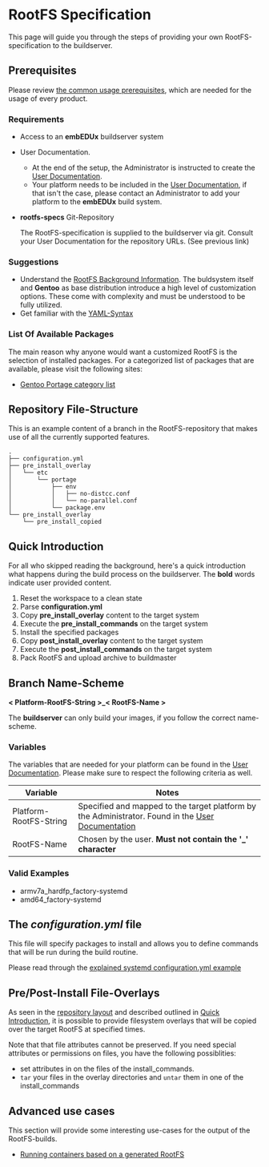 # RootFS Specification
This page will guide you through the steps of providing your own
RootFS-specification to the buildserver.

## Prerequisites
Please review [the common usage prerequisites](usage.md#Prerequisites), which
are needed for the usage of every product.

### Requirements
* Access to an **embEDUx** buildserver system
* User Documentation.
    * At the end of the setup, the Administrator is instructed to create the [User
    Documentation](../setup/post-install/user-documentation.md).
    * Your platform needs to be included in the [User
      Documentation](../setup/post-install/user-documentation.md), if that isn't
      the case, please contact an Administrator to add your platform to the
      **embEDUx** build system.
* **rootfs-specs** Git-Repository

    The RootFS-specification is supplied to the buildserver via git. Consult
    your User Documentation for the repository URLs. (See previous link)

### Suggestions
* Understand the [RootFS Background Information](../background/implementation/rootfs.md). The
  buldsystem itself and **Gentoo** as base distribution introduce a high level
  of customization options. These come with complexity and must be
  understood to be fully utilized.
* Get familiar with the [YAML-Syntax](http://yaml.org/)


### List Of Available Packages
The main reason why anyone would want a customized RootFS is the selection of
installed packages. For a categorized list of packages that are available, 
please visit the following sites:

* [Gentoo Portage category list](http://packages.gentoo.org/categories/)


## Repository File-Structure

This is an example content of a branch in the RootFS-repository that makes use
of all the currently supported features.

```
.
├── configuration.yml
├── pre_install_overlay
│   └── etc
│       └── portage
│           ├── env
│           │   ├── no-distcc.conf
│           │   └── no-parallel.conf
│           └── package.env
└── pre_install_overlay
    └── pre_install_copied
```

## Quick Introduction
For all who skipped reading the background, here's a quick introduction
what happens during the build process on the buildserver. The **bold** words
indicate user provided content.

1. Reset the workspace to a clean state
1. Parse **configuration.yml**
1. Copy **pre_install_overlay** content to the target system
1. Execute the **pre_install_commands** on the target system
1. Install the specified packages
1. Copy **post_install_overlay** content to the target system
1. Execute the **post_install_commands** on the target system
1. Pack RootFS and upload archive to buildmaster

## Branch Name-Scheme

**< Platform-RootFS-String \>\_< RootFS-Name \>**

The **buildserver** can only build your images, if you follow the correct name-scheme.

### Variables
The variables that are needed for your platform can be found in the [User
Documentation](../setup/post-install/user-documentation.md). Please make sure to respect the
following criteria as well.

Variable | Notes
--- | ---
Platform-RootFS-String | Specified and mapped to the target platform by the Administrator. Found in the [User Documentation](../setup/post-install/user-documentation.md)
RootFS-Name | Chosen by the user. **Must not contain the '\_' character**

### Valid Examples
* armv7a_hardfp\_factory-systemd
* amd64\_factory-systemd

## The ***configuration.yml*** file
This file will specify packages to install and allows you to define commands
that will be run during the build routine. 

Please read through the [explained systemd configuration.yml
example](rootfs/configuration.yml.md)

## Pre/Post-Install File-Overlays
As seen in the [repository layout](#Repository-File-Structure) and described
outlined in [Quick Introduction](#Quick-Introduction), it is possible to provide
filesystem overlays that will be copied over the target RootFS at specified
times. 

Note that that file attributes cannot be preserved. If you need special
attributes or permissions on files, you have the following possiblities:
* set attributes in on the files of the install\_commands.
* `tar` your files in the overlay directories and `untar` them in one of the
  install\_commands 


## Advanced use cases
This section will provide some interesting use-cases for the output of the
RootFS-builds.

* [Running containers based on a generated RootFS](rootfs/advanced/run-containers.md)
